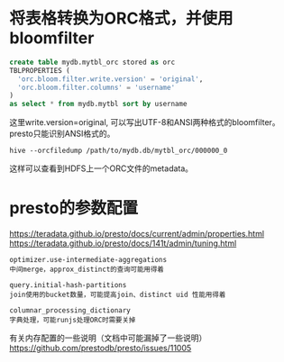 # 将表格转换为ORC格式，并使用bloomfilter
```sql
create table mydb.mytbl_orc stored as orc
TBLPROPERTIES (
  'orc.bloom.filter.write.version' = 'original',
  'orc.bloom.filter.columns' = 'username'
) 
as select * from mydb.mytbl sort by username
```
这里write.version=original, 可以写出UTF-8和ANSI两种格式的bloomfilter。presto只能识别ANSI格式的。

```shell
hive --orcfiledump /path/to/mydb.db/mytbl_orc/000000_0
```
这样可以查看到HDFS上一个ORC文件的metadata。

# presto的参数配置
https://teradata.github.io/presto/docs/current/admin/properties.html
https://teradata.github.io/presto/docs/141t/admin/tuning.html

```
optimizer.use-intermediate-aggregations
中间merge，approx_distinct的查询可能用得着

query.initial-hash-partitions
join使用的bucket数量，可能提高join、distinct uid 性能用得着

columnar_processing_dictionary
字典处理，可能runjs处理ORC时需要关掉
```

有关内存配置的一些说明（文档中可能漏掉了一些说明）
https://github.com/prestodb/presto/issues/11005
